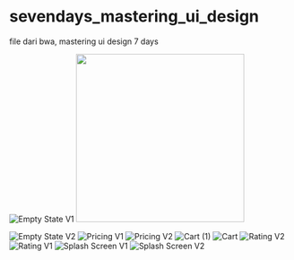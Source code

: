 # sevendays_mastering_ui_design

file dari bwa, mastering ui design 7 days

![Empty State V1](https://user-images.githubusercontent.com/97945445/199197246-3eea9a89-1dc3-4b96-a666-4f52713a77d3.png)
<img src="https://user-images.githubusercontent.com/97945445/199197246-3eea9a89-1dc3-4b96-a666-4f52713a77d3.png" width="300" height="300" />

![Empty State V2](https://user-images.githubusercontent.com/97945445/199197479-4e5059bc-c166-4df5-97b7-6c4202a0908f.png)
![Pricing V1](https://user-images.githubusercontent.com/97945445/199198408-6018642d-5e19-4f06-9c01-c20e6c569b7b.png)
![Pricing V2](https://user-images.githubusercontent.com/97945445/199198281-62401432-1d06-4a29-becf-4a08e812adbd.png)
![Cart (1)](https://user-images.githubusercontent.com/97945445/199198290-33fc2000-f89c-4676-adcf-68d3bc337ade.png)
![Cart](https://user-images.githubusercontent.com/97945445/199198363-73a52cd7-faa1-4c96-9c08-4b44b6e80fca.png)
![Rating V2](https://user-images.githubusercontent.com/97945445/199198371-33bfb76f-ee9b-4bc5-bc58-c4bcb49a3c7c.png)
![Rating V1](https://user-images.githubusercontent.com/97945445/199198379-92f7be51-063d-47bd-88be-376ac3933116.png)
![Splash Screen V1](https://user-images.githubusercontent.com/97945445/199198735-db723389-a387-4f5e-b6b8-d5fb0cd13e09.png)
![Splash Screen V2](https://user-images.githubusercontent.com/97945445/199198786-b36345c1-2402-4af4-8495-3824d7969a2f.png)
